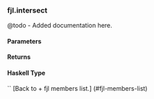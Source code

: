 ### fjl.intersect
@todo - Added documentation here.

#### Parameters

#### Returns
 
#### Haskell Type
``
[Back to  + fjl members list.]
(#fjl-members-list)
